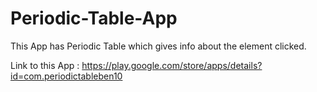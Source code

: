 # Periodic-Table-App

This App has Periodic Table which gives info about the element clicked.

Link to this App :
https://play.google.com/store/apps/details?id=com.periodictableben10

